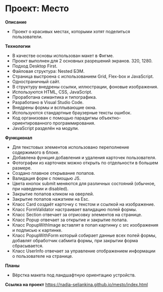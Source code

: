 # Проект: Место

**Описание**

* Проект о красивых местах, которыми хотят поделиться пользователи.

**Технологии**

* В качестве основы использован макет в Фигме.
* Проект выполнен для 2 основных разрешений экранов. 320, 1280.
* Подход Desktop First.
* Файловая структура: Nested БЭМ.
* Страница выстроена с использованием Grid, Flex-box и JavaScript.
* Одностраничный сайт.
* В структуру внедрены ссылки, иллюстрации, фоновые изображения.
* Используются HTML, CSS, JavaScript.
* Проработана симантика и типографика.
* Разработано в Visual Studio Code.
* Внедрены формы и всплывающие окна.
* Используются стандартные браузерные тексты ошибок.
* Код организован с помощью парадигмы объектно-ориентированного программирования.
* JavaScript разделён на модули.

**Функционал**

* Для текстовых элементов использовано переполнение содержимого в блоке.
* Добавлена функция добавления и удаления карточек пользователя.
* Фотографии из карточкек можно открыть по отдельности в большем размере.
* Создано плавное открывание попапов.
* Валидация форм с помощью JS.
* Цвета кнопок submit меняются для различных состояний (обычное, при наведении и disabled).
* Закрытие попапов кликом на оверлей.
* Закрытие попапов нажатием на Esc.
* Класс Card создаёт карточку с текстом и ссылкой на изображение.
* Класс FormValidator настраивает валидацию полей формы.
* Класс Section отвечает за отрисовку элементов на странице.
* Класс Popup отвечает за открытие и закрытие попапа.
* Класс PopupWithImage вставлят в попап картинку с src изображения и подписью к картинке.
* Класс PopupWithForm который собирает данные всех полей формы, добавлят обработчик сабмита формы, при закрытии форма сбрасывается.
* Класс UserInfo отвечает за управление отображением информации о пользователе на странице.



**Планы**
* Вёрстка макета под ландшафтную ориентацию устройств.

**Ссылка на проект**
https://nadia-seliankina.github.io/mesto/index.html
